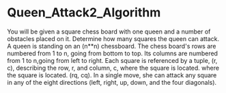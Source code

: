 # Queen_Attack2_Algorithm
You will be given a square chess board with one queen and a number of obstacles placed on it. Determine how many squares the queen can attack.
A queen is standing on an (n**n)  chessboard. The chess board's rows are numbered from 1 to n, going from bottom to top.  Its columns are numbered from 1 to n,going from left to right. Each square is referenced by a tuple, (r, c),  describing the row, r, and column, c, where the square is located. 
where the square is located. (rq, cq). In a single move, she can attack any square in any of the eight directions (left, right, up, down, and the four diagonals).
